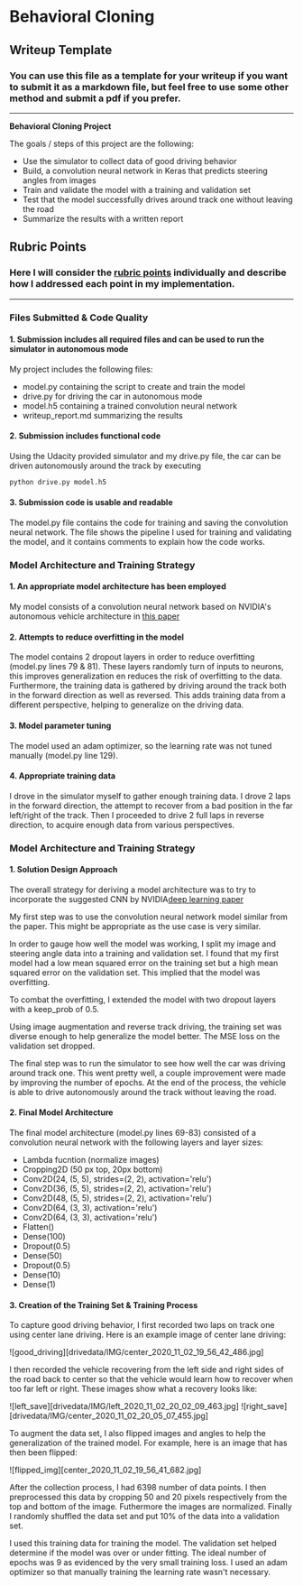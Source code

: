 # **Behavioral Cloning** 

## Writeup Template

### You can use this file as a template for your writeup if you want to submit it as a markdown file, but feel free to use some other method and submit a pdf if you prefer.

---

**Behavioral Cloning Project**

The goals / steps of this project are the following:
* Use the simulator to collect data of good driving behavior
* Build, a convolution neural network in Keras that predicts steering angles from images
* Train and validate the model with a training and validation set
* Test that the model successfully drives around track one without leaving the road
* Summarize the results with a written report


[//]: # (Image References)

[image1]: ./examples/placeholder.png "Model Visualization"
[image2]: ./examples/placeholder.png "Grayscaling"
[image3]: ./examples/placeholder_small.png "Recovery Image"
[image4]: ./examples/placeholder_small.png "Recovery Image"
[image5]: ./examples/placeholder_small.png "Recovery Image"
[image6]: ./examples/placeholder_small.png "Normal Image"
[image7]: ./examples/placeholder_small.png "Flipped Image"

## Rubric Points
### Here I will consider the [rubric points](https://review.udacity.com/#!/rubrics/432/view) individually and describe how I addressed each point in my implementation.  

---
### Files Submitted & Code Quality

#### 1. Submission includes all required files and can be used to run the simulator in autonomous mode

My project includes the following files:
* model.py containing the script to create and train the model
* drive.py for driving the car in autonomous mode
* model.h5 containing a trained convolution neural network 
* writeup_report.md summarizing the results

#### 2. Submission includes functional code
Using the Udacity provided simulator and my drive.py file, the car can be driven autonomously around the track by executing 
```sh
python drive.py model.h5
```

#### 3. Submission code is usable and readable

The model.py file contains the code for training and saving the convolution neural network. The file shows the pipeline I used for training and validating the model, and it contains comments to explain how the code works.

### Model Architecture and Training Strategy

#### 1. An appropriate model architecture has been employed

My model consists of a convolution neural network based on NVIDIA's autonomous vehicle architecture in [this paper](https://images.nvidia.com/content/tegra/automotive/images/2016/solutions/pdf/end-to-end-dl-using-px.pdf)

#### 2. Attempts to reduce overfitting in the model

The model contains 2 dropout layers in order to reduce overfitting (model.py lines 79 & 81). These layers randomly turn of inputs to neurons, this improves generalization en reduces the risk of overfitting to the data.
Furthermore, the training data is gathered by driving around the track both in the forward direction as well as reversed. This adds training data from a different perspective, helping to generalize on the driving data.

#### 3. Model parameter tuning

The model used an adam optimizer, so the learning rate was not tuned manually (model.py line 129).

#### 4. Appropriate training data

I drove in the simulator myself to gather enough training data. I drove 2 laps in the forward direction, the attempt to recover from a bad position in the far left/right of the track. Then I proceeded to drive 2 full laps in reverse direction, to acquire
enough data from various perspectives.

### Model Architecture and Training Strategy

#### 1. Solution Design Approach

The overall strategy for deriving a model architecture was to try to incorporate the suggested CNN by NVIDIA[deep learning paper](https://images.nvidia.com/content/tegra/automotive/images/2016/solutions/pdf/end-to-end-dl-using-px.pdf)

My first step was to use the convolution neural network model similar from the paper. This might be appropriate as the use case is very similar.

In order to gauge how well the model was working, I split my image and steering angle data into a training and validation set. I found that my first model had a low mean squared error on the training set but a high mean squared error on the validation set. This implied that the model was overfitting. 

To combat the overfitting, I extended the model with two dropout layers with a keep_prob of 0.5.

Using image augmentation and reverse track driving, the training set was diverse enough to help generalize the model better. The MSE loss on the validation set dropped.

The final step was to run the simulator to see how well the car was driving around track one. This went pretty well, a couple improvement were made by improving the number of epochs. 
At the end of the process, the vehicle is able to drive autonomously around the track without leaving the road.

#### 2. Final Model Architecture

The final model architecture (model.py lines 69-83) consisted of a convolution neural network with the following layers and layer sizes:

* Lambda fucntion (normalize images)
* Cropping2D (50 px top, 20px bottom)
* Conv2D(24, (5, 5), strides=(2, 2), activation='relu')
* Conv2D(36, (5, 5), strides=(2, 2), activation='relu')
* Conv2D(48, (5, 5), strides=(2, 2), activation='relu')
* Conv2D(64, (3, 3), activation='relu')
* Conv2D(64, (3, 3), activation='relu')
* Flatten()
* Dense(100)
* Dropout(0.5)
* Dense(50)
* Dropout(0.5)
* Dense(10)
* Dense(1)


#### 3. Creation of the Training Set & Training Process

To capture good driving behavior, I first recorded two laps on track one using center lane driving. Here is an example image of center lane driving:

![good_driving][drivedata/IMG/center_2020_11_02_19_56_42_486.jpg]

I then recorded the vehicle recovering from the left side and right sides of the road back to center so that the vehicle would learn how to recover when too far left or right.
These images show what a recovery looks like:

![left_save][drivedata/IMG/left_2020_11_02_20_02_09_463.jpg]
![right_save][drivedata/IMG/center_2020_11_02_20_05_07_455.jpg]

To augment the data set, I also flipped images and angles to help the generalization of the trained model. For example, here is an image that has then been flipped:

![flipped_img][center_2020_11_02_19_56_41_682.jpg]

After the collection process, I had 6398 number of data points. I then preprocessed this data by cropping 50 and 20 pixels respectively from the top and bottom of the image. Futhermore the images are normalized. 
Finally I randomly shuffled the data set and put 10% of the data into a validation set. 

I used this training data for training the model. The validation set helped determine if the model was over or under fitting. The ideal number of epochs was 9 as evidenced by the very small training loss. 
I used an adam optimizer so that manually training the learning rate wasn't necessary.
